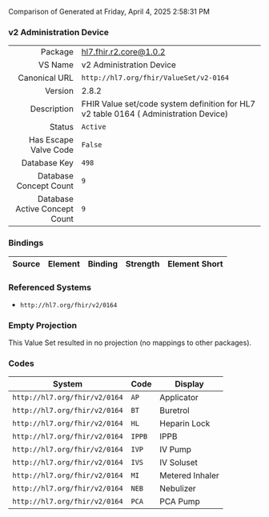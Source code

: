 Comparison of 
Generated at Friday, April 4, 2025 2:58:31 PM

### v2 Administration Device

|      |     |
| ---: | --- |
| Package | hl7.fhir.r2.core@1.0.2 |
| VS Name | v2 Administration Device |
| Canonical URL | `http://hl7.org/fhir/ValueSet/v2-0164` |
| Version | 2.8.2 |
| Description | FHIR Value set/code system definition for HL7 v2 table 0164 ( Administration Device) |
| Status | `Active` |
| Has Escape Valve Code | `False` |
| Database Key | `498` |
| Database Concept Count | `9` |
| Database Active Concept Count | `9` |
### Bindings

| Source | Element | Binding | Strength | Element Short |
| ------ | ------- | ------- | -------- | ------------- |

### Referenced Systems

* `http://hl7.org/fhir/v2/0164`
### Empty Projection

This Value Set resulted in no projection (no mappings to other packages).

### Codes

| System | Code | Display |
| ------ | ---- | ------- |
| `http://hl7.org/fhir/v2/0164` | `AP` | Applicator |
| `http://hl7.org/fhir/v2/0164` | `BT` | Buretrol |
| `http://hl7.org/fhir/v2/0164` | `HL` | Heparin Lock |
| `http://hl7.org/fhir/v2/0164` | `IPPB` | IPPB |
| `http://hl7.org/fhir/v2/0164` | `IVP` | IV Pump |
| `http://hl7.org/fhir/v2/0164` | `IVS` | IV Soluset |
| `http://hl7.org/fhir/v2/0164` | `MI` | Metered Inhaler |
| `http://hl7.org/fhir/v2/0164` | `NEB` | Nebulizer |
| `http://hl7.org/fhir/v2/0164` | `PCA` | PCA Pump |
